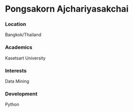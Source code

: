 # Pongsakorn Ajchariyasakchai

### Location

Bangkok/Thailand

### Academics

Kasetsart University

### Interests

Data Mining

### Development

Python

